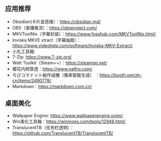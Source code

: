 ## 应用推荐
+ Obsidian(卡片盒思维）：https://obsidian.md/
+ OBS（直播推流）：https://obsproject.com/
+ MKVToolNix（字幕封装）：https://www.fosshub.com/MKVToolNix.html/
+ Inviska MKVE xtract（字幕抽取）：https://www.videohelp.com/software/Inviska-MKV-Extract/
+ 小丸工具箱: 
+ 7-Zip: https://www.7-zip.org/
+ Watt Toolkit（Steam++）：https://steampp.net/
+ 樱花内网穿透：https://www.natfrp.com/
+ ちびコマドット絵作成機（像素智能生成） ：https://booth.pm/zh-cn/items/2490778/
+ Markdown：https://markdown.com.cn/
## 桌面美化
+ Wallpaper Engine: https://www.wallpaperengine.io/en/
+ Win美化工具箱：https://winmoes.com/tools/12948.html/
+ TranslucentTB（任务栏透明）：https://github.com/TranslucentTB/TranslucentTB/
